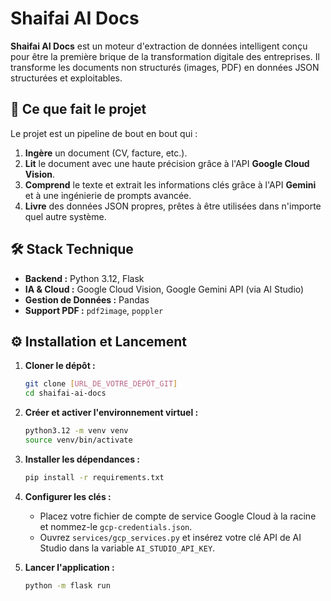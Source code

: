 # Shaifai AI Docs

**Shaifai AI Docs** est un moteur d'extraction de données intelligent conçu pour être la première brique de la transformation digitale des entreprises. Il transforme les documents non structurés (images, PDF) en données JSON structurées et exploitables.

## 🚀 Ce que fait le projet

Le projet est un pipeline de bout en bout qui :
1.  **Ingère** un document (CV, facture, etc.).
2.  **Lit** le document avec une haute précision grâce à l'API **Google Cloud Vision**.
3.  **Comprend** le texte et extrait les informations clés grâce à l'API **Gemini** et à une ingénierie de prompts avancée.
4.  **Livre** des données JSON propres, prêtes à être utilisées dans n'importe quel autre système.

## 🛠️ Stack Technique

* **Backend :** Python 3.12, Flask
* **IA & Cloud :** Google Cloud Vision, Google Gemini API (via AI Studio)
* **Gestion de Données :** Pandas
* **Support PDF :** `pdf2image`, `poppler`

## ⚙️ Installation et Lancement

1.  **Cloner le dépôt :**
    ```bash
    git clone [URL_DE_VOTRE_DÉPÔT_GIT]
    cd shaifai-ai-docs
    ```
2.  **Créer et activer l'environnement virtuel :**
    ```bash
    python3.12 -m venv venv
    source venv/bin/activate
    ```
3.  **Installer les dépendances :**
    ```bash
    pip install -r requirements.txt
    ```
4.  **Configurer les clés :**
    * Placez votre fichier de compte de service Google Cloud à la racine et nommez-le `gcp-credentials.json`.
    * Ouvrez `services/gcp_services.py` et insérez votre clé API de AI Studio dans la variable `AI_STUDIO_API_KEY`.

5.  **Lancer l'application :**
    ```bash
    python -m flask run
    ```
